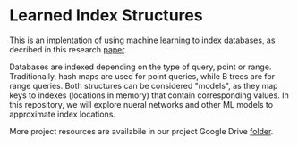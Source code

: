 # Learned Index Structures

This is an implentation of using machine learning to index databases, as decribed in this research [paper](https://arxiv.org/abs/1712.01208). 

Databases are indexed depending on the type of query, point or range. Traditionally, hash maps are used for point queries, while B trees are for range queries. Both structures can be considered "models", as they map keys to indexes (locations in memory) that contain corresponding values. In this repository, we will explore nueral networks and other ML models to approximate index locations.

More project resources are availabile in our project Google Drive [folder](https://drive.google.com/drive/folders/14g1WyB6EUOiJVCXkBlBDhg4WAYftJ0k4?usp=sharing).
